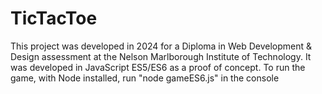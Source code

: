 # TicTacToe

This project was developed in 2024 for a Diploma in Web Development & Design assessment at the Nelson Marlborough Institute of Technology.
It was developed in JavaScript ES5/ES6 as a proof of concept. To run the game, with Node installed, run "node gameES6.js" in the console 
